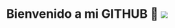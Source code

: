 <h1 align="center">Bienvenido a mi GITHUB 👋
<img src="https://media.tenor.com/Pz3fTiQp2A8AAAAM/f1-formula1.gif">

<!--
**davidborja731/davidborja731** is a ✨ _special_ ✨ repository because its `README.md` (this file) appears on your GitHub profile.

Here are some ideas to get you started:

- 🔭 I’m currently working on ...
- 🌱 I’m currently learning ...
- 👯 I’m looking to collaborate on ...
- 🤔 I’m looking for help with ...
- 💬 Ask me about ...
- 📫 How to reach me: ...
- 😄 Pronouns: ...
- ⚡ Fun fact: ...
-->
